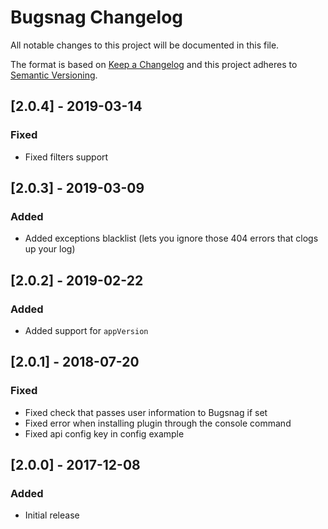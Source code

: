 # Bugsnag Changelog

All notable changes to this project will be documented in this file.

The format is based on [Keep a Changelog](http://keepachangelog.com/) and this project adheres to [Semantic Versioning](http://semver.org/).

## [2.0.4] - 2019-03-14

### Fixed
- Fixed filters support

## [2.0.3] - 2019-03-09

### Added
- Added exceptions blacklist (lets you ignore those 404 errors that clogs up your log)

## [2.0.2] - 2019-02-22
### Added
- Added support for `appVersion`

## [2.0.1] - 2018-07-20
### Fixed
- Fixed check that passes user information to Bugsnag if set
- Fixed error when installing plugin through the console command
- Fixed api config key in config example

## [2.0.0] - 2017-12-08
### Added
- Initial release
